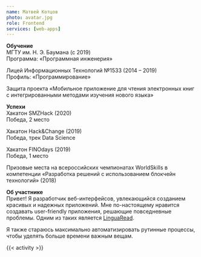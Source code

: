 ```yaml
---
name: Матвей Котцов
photo: avatar.jpg
role: Frontend
services: [web-apps]
---
```


<strong class="accent">Обучение</strong>  
МГТУ им. Н. Э. Баумана (с 2019)  
Программа: «Программная инженерия»

Лицей Информационных Технологий №1533 (2014 – 2019)  
Профиль: «Программирование»

Защита проекта «Мобильное приложение для чтения электронных книг с интегрированными методами изучения нового языка»

<strong class="accent">Успехи</strong>  
Хакатон  SMZHack (2020)  
Победа, 2 место

Хакатон Hack&Change (2019)  
Победа, трек Data Science

Хакатон FINOdays (2019)  
Победа, 1 место

Призовые места на всероссийских чемпионатах WorldSkills в компетенции «Разработка решений с использованием блокчейн технологий» (2018)

<strong class="accent">Об участнике</strong>  
Привет! Я разработчик веб-интерфейсов, увлекающийся созданием красивых и надежных приложений. Мне по-настоящему нравится создавать user-friendly приложения, решающие повседневные проблемы. Одним из таких является [LinguaRead](//kottsov.com/projects/linguaread/overview/). 

Я также стараюсь максимально автоматизировать рутинные процессы, чтобы уделять больше времени важным вещам.

{{< activity >}}
